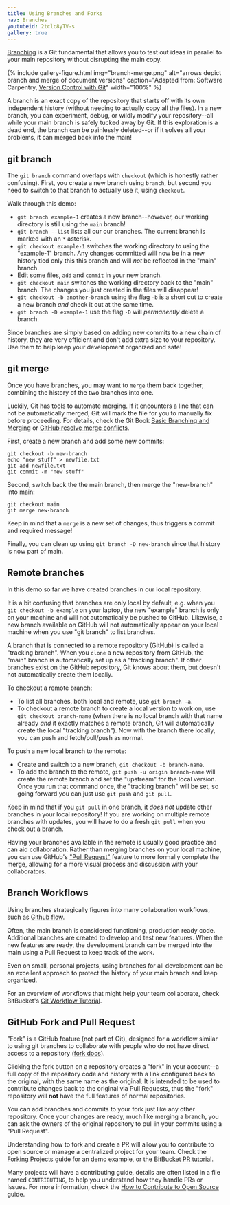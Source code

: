 ```yaml
---
title: Using Branches and Forks
nav: Branches
youtubeid: 2tclc8yTV-s
gallery: true
---
```


[Branching](https://git-scm.com/book/en/v2/Git-Branching-Branches-in-a-Nutshell) is a Git fundamental that allows you to test out ideas in parallel to your main repository without disrupting the main copy.

{% include gallery-figure.html img="branch-merge.png" alt="arrows depict branch and merge of document versions" caption="Adapted from: Software Carpentry, <a href='http://swcarpentry.github.io/git-novice/01-basics/' >Version Control with Git</a>" width="100%" %}

A branch is an exact copy of the repository that starts off with its own independent history (without needing to actually copy all the files). 
In a new branch, you can experiment, debug, or wildly modify your repository--all while your main branch is safely tucked away by Git.
If this exploration is a dead end, the branch can be painlessly deleted--or if it solves all your problems, it can merged back into the main!

## git branch

The `git branch` command overlaps with `checkout` (which is honestly rather confusing). 
First, you create a new branch using `branch`, but second you need to switch to that branch to actually use it, using `checkout`. 

Walk through this demo:

- `git branch example-1` creates a new branch--however, our working directory is still using the `main` branch!
- `git branch --list` lists all our our branches. The current branch is marked with an `*` asterisk.
- `git checkout example-1` switches the working directory to using the "example-1" branch. Any changes committed will now be in a new history tied only this this branch and will *not* be reflected in the "main" branch.
- Edit some files, `add` and `commit` in your new branch. 
- `git checkout main` switches the working directory back to the "main" branch. The changes you just created in the files will disappear!
- `git checkout -b another-branch` using the flag `-b` is a short cut to create a new branch *and* check it out at the same time. 
- `git branch -D example-1` use the flag `-D` will *permanently* delete a branch.

Since branches are simply based on adding new commits to a new chain of history, they are very efficient and don't add extra size to your repository. 
Use them to help keep your development organized and safe!

## git merge 

Once you have branches, you may want to `merge` them back together, combining the history of the two branches into one.

Luckily, Git has tools to automate merging. 
If it encounters a line that can not be automatically merged, Git will mark the file for you to manually fix before proceeding.
For details, check the Git Book [Basic Branching and Merging](https://git-scm.com/book/en/v2/Git-Branching-Basic-Branching-and-Merging) or [GitHub resolve merge conflicts](https://docs.github.com/en/pull-requests/collaborating-with-pull-requests/addressing-merge-conflicts/resolving-a-merge-conflict-using-the-command-line).

First, create a new branch and add some new commits:

```
git checkout -b new-branch
echo "new stuff" > newfile.txt
git add newfile.txt
git commit -m "new stuff"
```

Second, switch back the the main branch, then merge the "new-branch" into main:

```
git checkout main
git merge new-branch
```

Keep in mind that a `merge` is a new set of changes, thus triggers a commit and required message!

Finally, you can clean up using `git branch -D new-branch` since that history is now part of main.

## Remote branches 

In this demo so far we have created branches in our local repository. 

It is a bit confusing that branches are only local by default, e.g. when you `git checkout -b example` on your laptop, the new "example" branch is only on your machine and will not automatically be pushed to GitHub.
Likewise, a new branch available on GitHub will not automatically appear on your local machine when you use "git branch" to list branches.

A branch that is connected to a remote repository (GitHub) is called a "tracking branch".
When you `clone` a new repository from GitHub, the "main" branch is automatically set up as a "tracking branch".
If other branches exist on the GitHub repository, Git knows about them, but doesn't not automatically create them locally. 

To checkout a remote branch: 

- To list all branches, both local and remote, use `git branch -a`.
- To checkout a remote branch to create a local version to work on, use `git checkout branch-name` (when there is no local branch with that name already *and* it exactly matches a remote branch, Git will automatically create the local "tracking branch"). Now with the branch there locally, you can push and fetch/pull/push as normal. 

To push a new local branch to the remote:

- Create and switch to a new branch, `git checkout -b branch-name`. 
- To add the branch to the remote, `git push -u origin branch-name` will create the remote branch and set the "upstream" for the local version. Once you run that command once, the "tracking branch" will be set, so going forward you can just use `git push` and `git pull`.

Keep in mind that if you `git pull` in one branch, it *does not* update other branches in your local repository!
If you are working on multiple remote branches with updates, you will have to do a fresh `git pull` when you check out a branch.

Having your branches available in the remote is usually good practice and can aid collaboration. 
Rather than merging branches on your local machine, you can use GitHub's ["Pull Request"](https://docs.github.com/en/pull-requests/collaborating-with-pull-requests/proposing-changes-to-your-work-with-pull-requests/creating-a-pull-request) feature to more formally complete the merge, allowing for a more visual process and discussion with your collaborators. 

## Branch Workflows

Using branches strategically figures into many collaboration workflows, such as [Github flow](https://guides.github.com/introduction/flow/).

Often, the main branch is considered functioning, production ready code. 
Additional branches are created to develop and test new features.
When the new features are ready, the development branch can be merged into the main using a Pull Request to keep track of the work.

Even on small, personal projects, using branches for all development can be an excellent approach to protect the history of your main branch and keep organized.

For an overview of workflows that might help your team collaborate, check BitBucket's [Git Workflow Tutorial](https://www.atlassian.com/git/tutorials/comparing-workflows).

## GitHub Fork and Pull Request

"Fork" is a GitHub feature (not part of Git), designed for a workflow similar to using git branches to collaborate with people who do not have direct access to a repository ([fork docs](https://docs.github.com/en/github/collaborating-with-issues-and-pull-requests/working-with-forks)).

Clicking the fork button on a repository creates a "fork" in your account--a full copy of the repository code and history with a link configured back to the original, with the same name as the original.
It is intended to be used to contribute changes back to the original via Pull Requests, thus the "fork" repository will **not** have the full features of normal repositories. 

You can add branches and commits to your fork just like any other repository.
Once your changes are ready, much like merging a branch, you can ask the owners of the original repository to pull in your commits using a "Pull Request".

Understanding how to fork and create a PR will allow you to contribute to open source or manage a centralized project for your team.
Check the [Forking Projects](https://guides.github.com/activities/forking/) guide for an demo example, or the [BitBucket PR tutorial](https://www.atlassian.com/git/tutorials/making-a-pull-request).

Many projects will have a contributing guide, details are often listed in a file named `CONTRIBUTING`, to help you understand how they handle PRs or Issues.
For more information, check the [How to Contribute to Open Source](https://opensource.guide/how-to-contribute/) guide.
